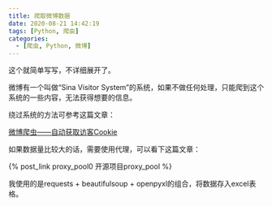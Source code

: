 ```yaml
---
title: 爬取微博数据
date: 2020-08-21 14:42:19
tags: [Python, 爬虫]
categories: 
  - [爬虫, Python, 微博]
---
```

这个就简单写写，不详细展开了。

<!-- more -->

微博有一个叫做“Sina Visitor System”的系统，如果不做任何处理，只能爬到这个系统的一些内容，无法获得想要的信息。

绕过系统的方法可参考这篇文章：

[微博爬虫——自动获取访客Cookie](https://blog.thinker.ink/passage/28/)

如果数据量比较大的话，需要使用代理，可以看下这篇文章：

{% post_link proxy_pool0 开源项目proxy_pool %}

我使用的是requests + beautifulsoup + openpyxl的组合，将数据存入excel表格。
